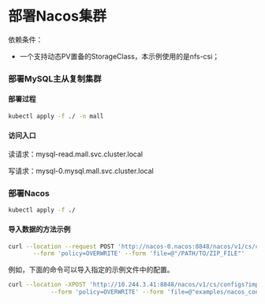 # 部署Nacos集群

依赖条件：
- 一个支持动态PV置备的StorageClass，本示例使用的是nfs-csi；

### 部署MySQL主从复制集群

#### 部署过程

```bash
kubectl apply -f ./ -n mall
```

#### 访问入口

读请求：mysql-read.mall.svc.cluster.local

写请求：mysql-0.mysql.mall.svc.cluster.local

### 部署Nacos

```bash
kubectl apply -f ./
```

#### 导入数据的方法示例

```bash
curl --location --request POST 'http://nacos-0.nacos:8848/nacos/v1/cs/configs?import=true&namespace=public' \
       --form 'policy=OVERWRITE' --form 'file=@"/PATH/TO/ZIP_FILE"'
```

例如，下面的命令可以导入指定的示例文件中的配置。
```bash
curl --location -XPOST 'http://10.244.3.41:8848/nacos/v1/cs/configs?import=true&namespace=public' \
            --form 'policy=OVERWRITE' --form 'file=@"examples/nacos_config_20230806.zip"'
```
